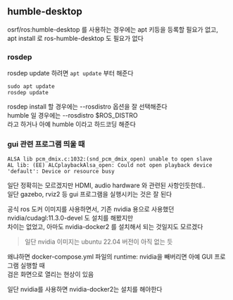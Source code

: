 ## humble-desktop
osrf/ros:humble-desktop 를 사용하는 경우에는 apt 키등을 등록할 필요가 없고,   
apt install 로 ros-humble-desktop 도 필요가 없다   

### rosdep
rosdep update 하려면 `apt update` 부터 해준다

```
sudo apt update
rosdep update
```

rosdep install 할 경우에는 --rosdistro 옵션을 잘 선택해준다   
humble 일 경우에는 --rosdistro $ROS_DISTRO   
라고 하거나 아예 humble 이라고 하드코딩 해준다 


### gui 관련 프로그램 띄울 때
```
ALSA lib pcm_dmix.c:1032:(snd_pcm_dmix_open) unable to open slave
AL lib: (EE) ALCplaybackAlsa_open: Could not open playback device 'default': Device or resource busy
```

일단 정확히는 모르겠지만 HDMI, audio hardware 와 관련된 사항인듯한데..  
일단 gazebo, rviz2 등 gui 프로그램을 실행시키는 것은 잘 된다 


공식 ros 도커 이미지를 사용하면서, 
기존 nvidia 용으로 사용했던 nvidia/cudagl:11.3.0-devel 도 설치를 해봤지만   
차이는 없었고, 아마도 nvidia-docker2 를 설치해서 되는 것일지도 모르겠다   

> 일단 nvidia 이미지는 ubuntu 22.04 버전이 아직 없는 듯   

왜냐하면 docker-compose.yml 파일의 runtime: nvidia을 빼버리면 아예 GUI 프로그램 실행할 때   
검은 화면으로 열리는 현상이 있음

일단 nvidia를 사용하면 nvidia-docker2는 설치를 해야한다




